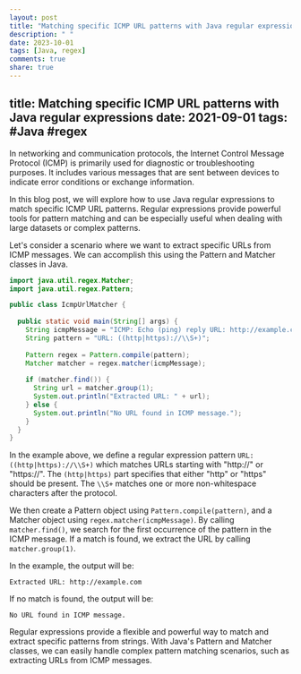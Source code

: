 ```yaml
---
layout: post
title: "Matching specific ICMP URL patterns with Java regular expressions"
description: " "
date: 2023-10-01
tags: [Java, regex]
comments: true
share: true
---
```

title: Matching specific ICMP URL patterns with Java regular expressions
date: 2021-09-01
tags: #Java #regex
---

In networking and communication protocols, the Internet Control Message Protocol (ICMP) is primarily used for diagnostic or troubleshooting purposes. It includes various messages that are sent between devices to indicate error conditions or exchange information. 

In this blog post, we will explore how to use Java regular expressions to match specific ICMP URL patterns. Regular expressions provide powerful tools for pattern matching and can be especially useful when dealing with large datasets or complex patterns.

Let's consider a scenario where we want to extract specific URLs from ICMP messages. We can accomplish this using the Pattern and Matcher classes in Java.

```java
import java.util.regex.Matcher;
import java.util.regex.Pattern;

public class IcmpUrlMatcher {
  
  public static void main(String[] args) {
    String icmpMessage = "ICMP: Echo (ping) reply URL: http://example.com";
    String pattern = "URL: ((http|https)://\\S+)";
    
    Pattern regex = Pattern.compile(pattern);
    Matcher matcher = regex.matcher(icmpMessage);
    
    if (matcher.find()) {
      String url = matcher.group(1);
      System.out.println("Extracted URL: " + url);
    } else {
      System.out.println("No URL found in ICMP message.");
    }
  }
}
```

In the example above, we define a regular expression pattern `URL: ((http|https)://\\S+)` which matches URLs starting with "http://" or "https://". The `(http|https)` part specifies that either "http" or "https" should be present. The `\\S+` matches one or more non-whitespace characters after the protocol.

We then create a Pattern object using `Pattern.compile(pattern)`, and a Matcher object using `regex.matcher(icmpMessage)`. By calling `matcher.find()`, we search for the first occurrence of the pattern in the ICMP message. If a match is found, we extract the URL by calling `matcher.group(1)`.

In the example, the output will be:
```
Extracted URL: http://example.com
```

If no match is found, the output will be:
```
No URL found in ICMP message.
```

Regular expressions provide a flexible and powerful way to match and extract specific patterns from strings. With Java's Pattern and Matcher classes, we can easily handle complex pattern matching scenarios, such as extracting URLs from ICMP messages.